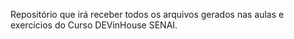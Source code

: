 Repositório que irá receber todos os arquivos gerados nas aulas e exercícios do Curso DEVinHouse SENAI.